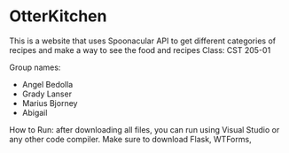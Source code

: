 # OtterKitchen
This is a website that uses Spoonacular API to get different categories of recipes and make a way to see the food and recipes
Class: CST 205-01

Group names: 
* Angel Bedolla
* Grady Lanser
* Marius Bjorney
* Abigail

How to Run: after downloading all files, you can run using Visual Studio or any other code compiler. Make sure to download Flask, WTForms, 
